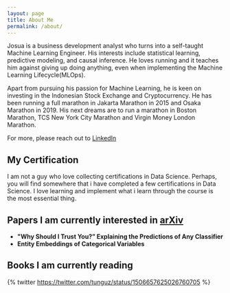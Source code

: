```yaml
---
layout: page
title: About Me
permalink: /about/
---
```



Josua is a business development analyst who turns into a self-taught Machine Learning Engineer. His interests include statistical learning, predictive modeling, and causal inference.
He loves running and it teaches him against giving up doing anything, even when implementing the Machine Learning Lifecycle(MLOps).

Apart from pursuing his passion for Machine Learning, he is keen on investing in the Indonesian Stock Exchange and Cryptocurrency. He has been running a full marathon in Jakarta Marathon in 2015 and Osaka Marathon in 2019. His next dreams are to run a marathon in Boston Marathon, TCS New York City Marathon and Virgin Money London Marathon.

For more, please reach out to [LinkedIn](https://www.linkedin.com/in/josuanaiborhu/)

## My Certification
I am not a guy who love collecting certifications in Data Science. Perhaps, you will find somewhere that i have completed a few certifications in Data Science. 
I love learning and implement what i learn through the course is the most essential thing. 

## Papers I am currently interested in [arXiv](https://arxiv.org/)
 - **"Why Should I Trust You?” Explaining the Predictions of Any Classifier**
 - **Entity Embeddings of Categorical Variables**

## Books I am currently reading

{% twitter https://twitter.com/tunguz/status/1506657625026760705 %}


